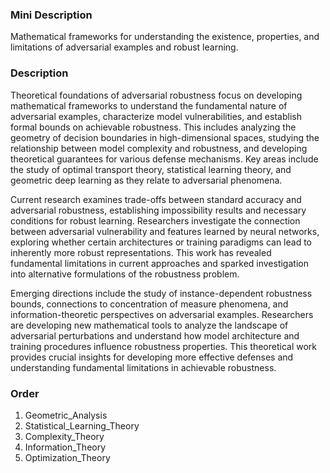 ### Mini Description

Mathematical frameworks for understanding the existence, properties, and limitations of adversarial examples and robust learning.

### Description

Theoretical foundations of adversarial robustness focus on developing mathematical frameworks to understand the fundamental nature of adversarial examples, characterize model vulnerabilities, and establish formal bounds on achievable robustness. This includes analyzing the geometry of decision boundaries in high-dimensional spaces, studying the relationship between model complexity and robustness, and developing theoretical guarantees for various defense mechanisms. Key areas include the study of optimal transport theory, statistical learning theory, and geometric deep learning as they relate to adversarial phenomena.

Current research examines trade-offs between standard accuracy and adversarial robustness, establishing impossibility results and necessary conditions for robust learning. Researchers investigate the connection between adversarial vulnerability and features learned by neural networks, exploring whether certain architectures or training paradigms can lead to inherently more robust representations. This work has revealed fundamental limitations in current approaches and sparked investigation into alternative formulations of the robustness problem.

Emerging directions include the study of instance-dependent robustness bounds, connections to concentration of measure phenomena, and information-theoretic perspectives on adversarial examples. Researchers are developing new mathematical tools to analyze the landscape of adversarial perturbations and understand how model architecture and training procedures influence robustness properties. This theoretical work provides crucial insights for developing more effective defenses and understanding fundamental limitations in achievable robustness.

### Order

1. Geometric_Analysis
2. Statistical_Learning_Theory
3. Complexity_Theory
4. Information_Theory
5. Optimization_Theory
